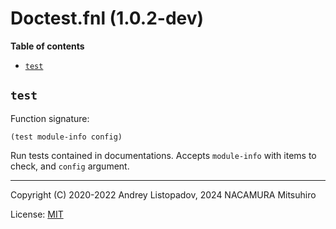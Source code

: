 # Doctest.fnl (1.0.2-dev)

**Table of contents**

- [`test`](#test)

## `test`

Function signature:

```
(test module-info config)
```

Run tests contained in documentations.
Accepts `module-info` with items to check, and `config` argument.

---

Copyright (C) 2020-2022 Andrey Listopadov, 2024 NACAMURA Mitsuhiro

License: [MIT](https://git.sr.ht/~m15a/fnldoc/tree/main/item/LICENSE)

<!-- Generated with Fnldoc 1.0.2-dev
     https://sr.ht/~m15a/fnldoc/ -->
